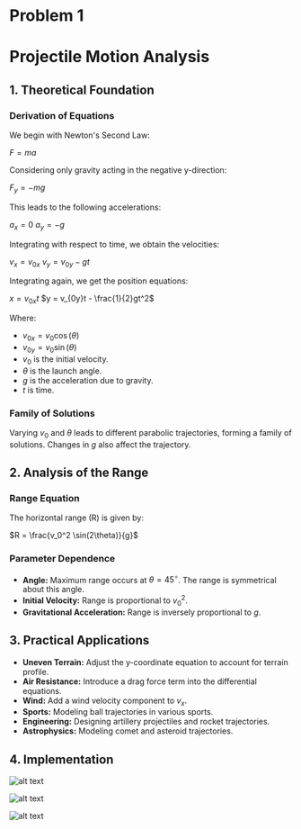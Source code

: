 # Problem 1

# Projectile Motion Analysis

## 1. Theoretical Foundation

### Derivation of Equations

We begin with Newton's Second Law:

$F = ma$

Considering only gravity acting in the negative y-direction:

$F_y = -mg$

This leads to the following accelerations:

$a_x = 0$
$a_y = -g$

Integrating with respect to time, we obtain the velocities:

$v_x = v_{0x}$
$v_y = v_{0y} - gt$

Integrating again, we get the position equations:

$x = v_{0x}t$
$y = v_{0y}t - \frac{1}{2}gt^2$

Where:

* $v_{0x} = v_0 \cos(\theta)$
* $v_{0y} = v_0 \sin(\theta)$
* $v_0$ is the initial velocity.
* $\theta$ is the launch angle.
* $g$ is the acceleration due to gravity.
* $t$ is time.

### Family of Solutions

Varying $v_0$ and $\theta$ leads to different parabolic trajectories, forming a family of solutions. Changes in $g$ also affect the trajectory.

## 2. Analysis of the Range

### Range Equation

The horizontal range (R) is given by:

$R = \frac{v_0^2 \sin(2\theta)}{g}$

### Parameter Dependence

* **Angle:** Maximum range occurs at $\theta = 45^\circ$. The range is symmetrical about this angle.
* **Initial Velocity:** Range is proportional to $v_0^2$.
* **Gravitational Acceleration:** Range is inversely proportional to $g$.

## 3. Practical Applications

* **Uneven Terrain:** Adjust the y-coordinate equation to account for terrain profile.
* **Air Resistance:** Introduce a drag force term into the differential equations.
* **Wind:** Add a wind velocity component to $v_x$.
* **Sports:** Modeling ball trajectories in various sports.
* **Engineering:** Designing artillery projectiles and rocket trajectories.
* **Astrophysics:** Modeling comet and asteroid trajectories.

## 4. Implementation


![alt text](image-1.png)

![alt text](image-2.png)

![alt text](image-3.png)